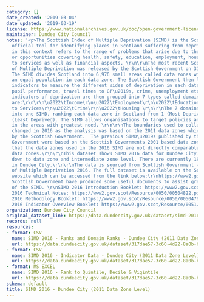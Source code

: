```yaml
---
category: []
date_created: '2019-03-04'
date_updated: '2019-03-19'
license: https://www.nationalarchives.gov.uk/doc/open-government-licence/version/3/
maintainer: Dundee City Council
notes: '<p>The Scottish Index of Multiple Deprivation (SIMD) is the Scottish Government\u2019s
  official tool for identifying places in Scotland suffering from deprivation. Deprivation
  in this context refers to the range of problems that arise due to the lack of resources
  or opportunities covering health, safety, education, employment, housing and access
  to services as well as financial aspects. \r\n\r\nThe most recent Scottish Index
  of Multiple Deprivation was released by the Scottish Government on 31st August 2016.
  The SIMD divides Scotland into 6,976 small areas called data zones with roughly
  an equal population in each data zone. The Scottish Government then look at the
  indicators to measure the different sides of deprivation in each data zone including
  pupil performance, travel times to GP\u2019s, crime, unemployment etc. These 38
  indicators of deprivation are then grouped into 7 types called domains. These domains
  are:\r\n\r\n\u2022\tIncome\r\n\u2022\tEmployment\r\n\u2022\tEducation\r\n\u2022\tHealth\r\n\u2022\tAccess
  to Services\r\n\u2022\tCrime\r\n\u2022\tHousing \r\n\r\nThe 7 domains are combined
  into one SIMD, ranking each data zone in Scotland from 1 (Most Deprived) to 6,976
  (Least Deprived). The SIMD allows organisations to target policies and place resources
  in the areas with greatest need. \r\n\r\nThe boundaries used to collate the SIMD
  changed in 2016 as the analysis was based on the 2011 data zones which were produced
  by the Scottish Government.  The previous SIMD\u2019s published by the Scottish
  Government were based on the Scottish Governments 2001 based data zones. This means
  that the data zones used in the 2016 SIMD are not directly comparable with previous
  data zones.\r\n\r\nThis dataset shows SIMD 2016 data for Dundee City. This is broken
  down to data zone and intermediate zone level. There are currently 188 data zones
  in Dundee City.\r\n\r\nThe data is sourced from Scottish Government - Scottish Index
  of Multiple Deprivation 2016. The full dataset is available on the Scottish Government
  website which can be accessed from the link below:\r\nhttps://www2.gov.scot/Topics/Statistics/SIMD\r\n\r\nThe
  Scottish Government have produced some useful documents to assist greater understanding
  of the SIMD. \r\nSIMD 2016 Introduction Booklet: https://www2.gov.scot/Resource/0050/00504809.pdf\r\n\r\nSIMD
  2016 Technical Notes: https://www2.gov.scot/Resource/0050/00504822.pdf\r\n\r\nSIMD
  2016 Methodology Booklet: https://www2.gov.scot/Resource/0050/00504766.pdf\r\n\r\nSIMD
  2016 Indicator Overview Booklet: https://www2.gov.scot/Resource/0051/00510862.pdf\r\n\r\n\r\n</p>'
organization: Dundee City Council
original_dataset_link: https://data.dundeecity.gov.uk/dataset/simd-2016-dundee-city-2011-data-zone-level
records: null
resources:
- format: CSV
  name: SIMD 2016 - Ranks and Domain Ranks - Dundee City (2011 Data Zone Level)
  url: https://data.dundeecity.gov.uk/dataset/317dae57-3c60-4d22-8a0b-b72a9efd2b74/resource/1605d704-e6f5-4a56-82a9-90edd1d9174d/download/simd2016_domain.csv
- format: CSV
  name: SIMD 2016 - Indicator Data - Dundee City (2011 Data Zone Level)
  url: https://data.dundeecity.gov.uk/dataset/317dae57-3c60-4d22-8a0b-b72a9efd2b74/resource/64086498-babd-46f1-a600-b6788ff89d7b/download/simd_2016_indicator_data.csv
- format: MS EXCEL
  name: SIMD 2016 - Rank to Quintile, Decile & Vigintile
  url: https://data.dundeecity.gov.uk/dataset/317dae57-3c60-4d22-8a0b-b72a9efd2b74/resource/46ad9097-50d6-4064-bc3e-526527aac8d5/download/simd2016_ranks_information.xlsx
schema: default
title: SIMD 2016 - Dundee City (2011 Data Zone Level)
---
```

